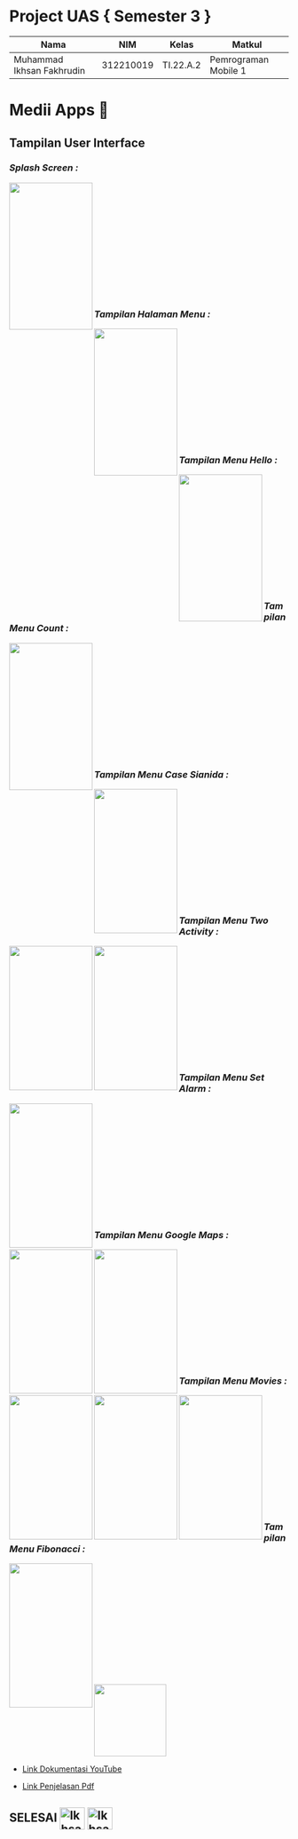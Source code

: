 # Project UAS { Semester 3 }  

|**Nama**|**NIM**|**Kelas**|**Matkul**|
|----|---|-----|------|
|Muhammad Ikhsan Fakhrudin|312210019|TI.22.A.2|Pemrograman Mobile 1|

# Medii Apps 🐳

## Tampilan User Interface

### ***Splash Screen :***

<img align="left" width="150" height="265" src="https://github.com/DONIHSAN/Mobile-Apps/blob/main/screenshot/apk1.jpg?raw=true"></a>

<br></br><br></br><br></br><br></br><br></br><br></br>

### ***Tampilan Halaman Menu  :***

<img align="left" width="150" height="265" src="https://github.com/DONIHSAN/Mobile-Apps/blob/main/screenshot/apk2.jpg?raw=true"></a>

<br></br><br></br><br></br><br></br><br></br><br></br>


### ***Tampilan Menu Hello :***

<img align="left" width="150" height="265" src="https://github.com/DONIHSAN/Mobile-Apps/blob/main/screenshot/apk3.jpg?raw=true"></a>

<br></br><br></br><br></br><br></br><br></br><br></br>

### ***Tampilan Menu Count :***

<img align="left" width="150" height="265" src="https://github.com/DONIHSAN/Mobile-Apps/blob/main/screenshot/apk4.jpg?raw=true"></a>

<br></br><br></br><br></br><br></br><br></br><br></br>

### ***Tampilan Menu Case Sianida :***

<img align="left" width="150" height="260" src="https://github.com/DONIHSAN/Mobile-Apps/blob/main/screenshot/apk5.jpg?raw=true"></a>

<br></br><br></br><br></br><br></br><br></br><br></br>

### ***Tampilan Menu Two Activity :***

<img align="left" width="150" height="260" src="https://github.com/DONIHSAN/Mobile-Apps/blob/main/screenshot/apk6.jpg?raw=true"></a>

<img align="left" width="150" height="260" src="https://github.com/DONIHSAN/Mobile-Apps/blob/main/screenshot/apk7.jpg?raw=true"></a>

<br></br><br></br><br></br><br></br><br></br><br></br>

### ***Tampilan Menu Set Alarm :***

<img align="left" width="150" height="260" src="https://github.com/DONIHSAN/Mobile-Apps/blob/main/screenshot/ss7.jpg?raw=true"></a>

<br></br><br></br><br></br><br></br><br></br><br></br>

### ***Tampilan Menu Google Maps :***

<img align="left" width="150" height="260" src="https://github.com/DONIHSAN/Mobile-Apps/blob/main/screenshot/apk8.jpg?raw=true"></a>

<img align="left" width="150" height="260" src="https://github.com/DONIHSAN/Mobile-Apps/blob/main/screenshot/apk9.jpg?raw=true"></a>

<br></br><br></br><br></br><br></br><br></br><br></br>

### ***Tampilan Menu Movies :***

<img align="left" width="150" height="260" src="https://github.com/DONIHSAN/Mobile-Apps/blob/main/screenshot/apk10.jpg?raw=true"></a>

<img align="left" width="150" height="260" src="https://github.com/DONIHSAN/Mobile-Apps/blob/main/screenshot/apk11.jpg?raw=true"></a>

<img align="left" width="150" height="260" src="https://github.com/DONIHSAN/Mobile-Apps/blob/main/screenshot/apk12.jpg?raw=true"></a>

<br></br><br></br><br></br><br></br><br></br><br></br>

### ***Tampilan Menu Fibonacci :***

<img align="left" width="150" height="260" src="https://github.com/DONIHSAN/Mobile-Apps/blob/main/screenshot/apk13.jpg?raw=true"></a>

<br></br><br></br><br></br><br></br><br></br><br></br>

<img src=https://www.logo.wine/a/logo/YouTube/YouTube-White-Full-Color-Dark-Background-Logo.wine.svg width="130px">

- [Link Dokumentasi YouTube](https://youtu.be/Bpwhp9YiSWI)

- [Link Penjelasan Pdf](https://bit.ly/3HaMdSp)



## SELESAI <img align="center" alt="Ikhsan-Python" height="40" width="45" src="https://em-content.zobj.net/source/microsoft-teams/337/student_1f9d1-200d-1f393.png"> <img align="center" alt="Ikhsan-Python" height="40" width="45" src="https://em-content.zobj.net/thumbs/160/twitter/348/flag-indonesia_1f1ee-1f1e9.png">
